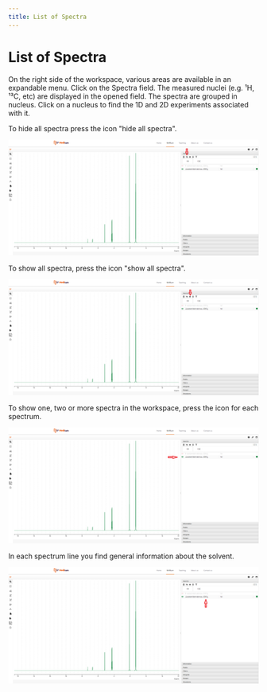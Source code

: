 ```yaml
---
title: List of Spectra
---
```


# List of Spectra

On the right side of the workspace, various areas are available in an expandable menu. Click on the Spectra field. The measured nuclei (e.g. ¹H, ¹³C, etc) are displayed in the opened field. The spectra are grouped in nucleus. Click on a nucleus to find the 1D and 2D experiments associated with it. 

To hide all spectra press the icon "hide all spectra". 

![](./hide_all_spectra.png)

To show all spectra, press the icon "show all spectra". 

![](./show_all_spectra.png)

To show one, two or more spectra in the workspace, press the icon for each spectrum. 

![](./select_spectra.png)

In each spectrum line you find general information about the solvent.

![](./solvent.png)

